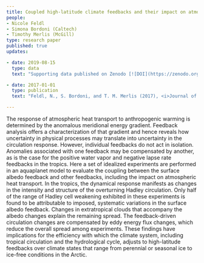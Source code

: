 ```yaml
---
title: Coupled high-latitude climate feedbacks and their impact on atmospheric heat transport 
people:
- Nicole Feldl
- Simona Bordoni (Caltech)
- Timothy Merlis (McGill)
type: research paper
published: true
updates:

- date: 2019-08-15
  type: data
  text: "Supporting data published on Zenodo [![DOI](https://zenodo.org/badge/DOI/10.5281/zenodo.4031628.svg)](https://doi.org/10.5281/zenodo.4031628)"

- date: 2017-01-01
  type: publication
  text: "Feldl, N., S. Bordoni, and T. M. Merlis (2017), <i>Journal of Climate</i>, 30, 189–201, [doi:10.1175/JCLI-D-16-0324.1](https://doi.org/10.1175/JCLI-D-16-0324.1)."

---
```


The response of atmospheric heat transport to anthropogenic warming is determined by the anomalous meridional energy gradient. Feedback analysis offers a characterization of that gradient and hence reveals how uncertainty in physical processes may translate into uncertainty in the circulation response. However, individual feedbacks do not act in isolation. Anomalies associated with one feedback may be compensated by another, as is the case for the positive water vapor and negative lapse rate feedbacks in the tropics. Here a set of idealized experiments are performed in an aquaplanet model to evaluate the coupling between the surface albedo feedback and other feedbacks, including the impact on atmospheric heat transport. In the tropics, the dynamical response manifests as changes in the intensity and structure of the overturning Hadley circulation. Only half of the range of Hadley cell weakening exhibited in these experiments is found to be attributable to imposed, systematic variations in the surface albedo feedback. Changes in extratropical clouds that accompany the albedo changes explain the remaining spread. The feedback-driven circulation changes are compensated by eddy energy flux changes, which reduce the overall spread among experiments. These findings have implications for the efficiency with which the climate system, including tropical circulation and the hydrological cycle, adjusts to high-latitude feedbacks over climate states that range from perennial or seasonal ice to ice-free conditions in the Arctic.

